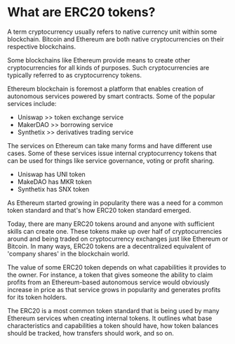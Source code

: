 # What are ERC20 tokens?

A term cryptocurrency usually refers to native currency unit within some blockchain. Bitcoin and Ethereum are both native cryptocurrencies on their respective blockchains.

Some blockchains like Ethereum provide means to create other cryptocurrencies for all kinds of purposes. Such cryptocurrencies are typically referred to as cryptocurrency tokens.

Ethereum blockchain is foremost a platform that enables creation of autonomous services powered by smart contracts. Some of the popular services include:

- Uniswap >> token exchange service
- MakerDAO >> borrowing service
- Synthetix >> derivatives trading service

The services on Ethereum can take many forms and have different use cases. Some of these services issue internal cryptocurrency tokens that can be used for things like service governance, voting or profit sharing.

- Uniswap has UNI token
- MakeDAO has MKR token
- Synthetix has SNX token

As Ethereum started growing in popularity there was a need for a common token standard and that's how ERC20 token standard emerged.

Today, there are many ERC20 tokens around and anyone with sufficient skills can create one. These tokens make up over half of cryptocurrencies around and being traded on cryptocurrency exchanges just like Ethereum or Bitcoin. In many ways, ERC20 tokens are a decentralized equivalent of 'company shares' in the blockchain world.

The value of some ERC20 token depends on what capabilities it provides to the owner. For instance, a token that gives someone the ability to claim profits from an Ethereum-based autonomous service would obviously increase in price as that service grows in popularity and generates profits for its token holders.

The ERC20 is a most common token standard that is being used by many Ethereum services when creating internal tokens. It outlines what base characteristics and capabilities a token should have, how token balances should be tracked, how transfers should work, and so on.

